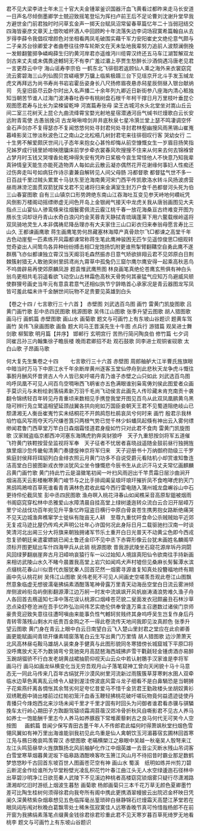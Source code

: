 <!-- { "loadSidebar": true } -->
君不见大梁李进士年未三十官大夫金锺翠釜识国器汗血飞黄看过都昨来走马长安道一日声名尽倾倒墨卿学士兢迎致摇笔登坛为挥扫卢前王后不足论曹刘沈谢升堂早我方避世金门前君独时时问草玄金声一掷天台赋凤沼常留春草篇忆年二十当弱冠结交四海皆豪彦文章天上借吹嘘杯酒人中回顾盻十年流落失边李词场寂寞希篇翰自从去岁得李薛令我倡叹增颜色对坐相看两凤毛破围实藉千军力安阳崔史文绝伦意气颇与二子亲苏台徐卿爱才者曲卷往往停车轮斯文在天未坠地我辈努力追前人波颓澜倒挽一发鲸翻鳖掷争嶙峋薛生归钓黄河岸君亦遥维沔川缆霄汉终还五马车江湖暂解双龙剑古来丈夫或未偶畏途轗轲无不有李广羞过灞上亭贾生愁醉长沙酒倘遇冯唐老见君一言更荐云中守
海山谣寿李宗伯 
一鹤东北飞徘徊若返顾仙人乘之海外来衣裳窈窕流云雾碧海三山列仙囿贝宫嵯峨罗万牖上临紫极蹑三台下见瑶京开北斗手发玉缄龙虎文再拜远为尚书寿尚书岩岩霍岳姿身长八尺扬修眉夜悬赤舄星辰侧昼入银台献纳司　先皇旧臣尽云卧尔时出入名声播二十余年列九卿近日新街参八座海内清心秪独知当朝苦节谁人过海门波涛春吐吞中有桃树盘石根千年柯干撑日月万里枝叶垂昆仑观图愿君寿与比长为梁梀留乾坤
河嵩篇寿张母
梁王古城河水头北堂坐对嵩山丘云间二室三花树天上昆仑九曲流绛霄宝婺光射地星宿潜通河岳气缄书烂熳歌白云长安远附青鸾使
古愚翁挽词 
古龙啾啾啼剑井井底秋泉七星冷漪兰堂上瑟不鸣凄调空怀金石声剑亦不复得瑟亦不复闻悠悠何处寻封君何处寻封君林壑幽搜风雨黑锡山崔嵬暮峰影吴江惨淡秋波色江之南山之北松梧几树封君宅来往徘徊叹行客
哭幼女行
二十生男不解爱颇厌世间儿子态年来抱女心甚怜却悔从前空慷慨女生一岁眉目扬笑指兄姊罗成行镜里娇啼映牕牖床前学步牵衣裳春风吹搜搜不住来从何来去何去锦褓曾占梦月时玉钱又哭埋香处乾坤得失安有凭昨日桨极今哀生常怪他人不快意乃知我辈真钟情皇天能生亦能死造物弄人每如此云散云凝亦偶然花开花谢缘何事妇人性痴还过伤奔走叫号如病狂作诗示妻兼自解转见人间父母肠
冯都督歌
都督猛气世不多一日百战千里过贼头累累十马驮东至沧海南黄河宋门西平传凯歌洛水转斗风扬波虏营昼雨淋滂沱面贯双箭犹挥戈君不见诸将归来金满室生封万户食千邑都督河头死为伯 
三山春宴图歌
自有三山镇京口形势跨绝东南山江吞海吐互变见参天峙地何巑岏凭风倒影万楼阁动摇缥缈虚无间色开岛上金银阙气接天中龙虎关我从唐翁画图见大夫指点三山宴仙人骖鸾倏来往烟鬟雾佩流云霰江桃千春一放花海桑亘古终难变开图为鴈长生词却讶丹青山水奇白浪闪灼金芙蓉青天静拭青琉璃蓬莱下用六鳌载缑岭遥将双凤骑地灵生人本非偶祷尼降岳理亦有大夫家住三山口彩衣归来奉翁母愿言寿比三山久
王都谏画鹰歌
蒋生画鹰笔势何昂藏塞林海障产真骨欻尔飞□都谏之高堂千年古色动崖壑一匹素练开风霜都谏常称蒋生笔此鹰神骏困无匹乍见遥惊俊思□细观转觉奇姿出人间鸷鸟各异种纷纷搏击相□宠饱扬饥附更谁熊掣臂翻鞲空自勇此鹰不遂群鴈飞亦似都谏独立霄汉当天阍羽毛森然振赤日意气矫欲排翔云君不见郊原白日荆棘簇射猎无人敢驰突树里鸱鸢尚九霄草中孤兔仍三窟尔鹰尔鹰安得一起乘高秋恶鸟不呜兽辟易再使郊原麟凤游
题袁惟武鹰熊图
林良画笔真绝伦苍鹰玄熊俱有神白头翁鸟更相共毛羽遥看欲飞动空山古林霜色高秋天骨势何其豪猛气应知万鸟避威风顿使群狸号画史当年元有意袁君意气还相似执节宁辞皓首心承家况是青云器图龙写凤皆可羞此幅未许千金酬世间玩物不足贵要见英雄到白头 

【卷之十四 / 七言歌行三十六首 】
赤壁图
刘武选百鸟图 
画竹 
雷黄门凯旋图歌
吕黄门画竹歌 
彭中丞四民图歌
桃源图歌 
吴伟江山图歌 
张季升望云图歌
胡人猎图歌
画马行
画鹤篇
赤壁图歌 
画山水
画菊歌
题文与可画竹上有东坡山谷题识 
题黄车驾画竹 
吴伟飞泉画图歌
画鱼 
题大司马王晋溪先生十牛图 
点兵行
游猎篇
观吴进士舞剑歌
柳絮歌
明月篇【并序】
邯郸行
玄明宫行 
苦热行简问陶良伯 
修竹篇
七夕词
同崔吕孙三内翰集徐子瞻辰楼
晚雨君卿招不赴
观石鼓歌 
同李进士观铜雀砚歌
太白山歌 
子昂画马歌

何大复先生集卷之十四 　　七言歌行三十六首
赤壁图 
周郎舳舻大江半曹氏旌旗眼中暗当时万马下中原江水千年余断岸黄州逐客玉堂仙停舟到此悲秋天龙争虎斗慨往事酹月酬风怀昔贤古人今人皆已矣吁嗟丹青乃谁子赤壁之山只如此
刘武选百鸟图
呜呼凤凰不可见人间百鸟空啁啾西飞鹖雀亦五色满眼谁别枭鸾俦刘侯此图爱者众画手莫识元与未粉绘剥落绢素新万羽千毛尚飞动侯言此画先人传珍藏未肯充南贡十袭翻令锦绣轻百年转见丹青重顷来数相见手携登我堂开图见百鸟从此双凤凰鹂黄乌黑隐可辨行凫立鹭遥相望延颈战翼各拱向宛如万国臣妾朝天王君不见蜀道阻绝岐山已颓潇湘无人衡岳崔嵬竹实未结桐花不开鹧鸪怨杜鹃哀凤兮何时来 
画竹
殷君示我林垍竹临风写雨夺天巧尺缣苍筤只两根气势已觉千林少蚪蟠凤起倏有神出云入雾何缥缈闻君鲁门西草堂万竿白日森烟霜怪道君身瘦如竹只对此君不食肉
雷黄门凯旋图歌 
汉家贼盗临京都西冲河塞东海隅虎豹奔突豺狼呼　天子九重怒按剑将军五道催飞符黄门铁鞚按营垒监视将军奉　天子征者不忧居者喜晓战遥随金鼓前昼行独拥旌旗里烟沙忽传畿甸清黄门奏捷旋神京将军归来　天子迎册书十万纳御府勋级三千罗紫庭封侯拜将珥貂列白金绯衣照云月黄门功多不自说受爵元看陆机小却赏谁知鲁连洁高堂白日披图新戎衣惨淡犹风尘坐令慷慨悲今辰书生从此识汗马丈夫常忆画麒麟
吕黄门画竹歌
黄门持此竹云是温徽笔初闻一叶扫风雨迥出千竿贯霜日层沙曲涧开烟湍高天云影楼榭寒黄门峻节与之比手排阊阖呈琅玕琅玕摧折凤不食咆哮虎豹天门黑鸱鸣鴂啼百草死谁看青青满林色君收此幅今西行雷电随入蒲州城龙盘嶰谷山中石更待伶伦截凤笙
彭中丞四民图歌
渔舟暝入桃花浔春山如闻樵采音高原犁鉏被烟雨书阁窈窕穿松林中丞雅爱山水障清晨自挂高堂上绿树逶迤转众流白云合汨开层嶂万里宁论战伐功百年宛见升平象忆昨寇盗日横行中原白骨哀苍生携男抱女路断绝痛哭不见天边城渔奔樵窜学士徙纵有陇亩无人耕　至尊九重忧旰食命公杀贼贼始平近郊无复戎马迹比屋仍传鸡犬声明公壮年心许国何况此身际日月二载驱驰扫汉南一时谈笑清河北出阃三分大将旗来朝独拥诸军节乐土重开白日光普天不动黄尘色即今西戎忽复骄朝廷亲遣霍嫖姚已闻土鲁还金印不见中丞下赤霄形像云台犹未画姓名麟阁早须标开图更赋出车什四海甲兵从此销
桃源图歌
昔我游武陵坐石窥花源岸坼丹洞閟风回绿萝翻崩崖奔古月汨嶂响哀猿行车一以过始知人境諠真阳仙令欲南往手持新画来相访武陵山水久不睹今晨置我高堂上岩穴如闻鸡犬声村墟但见桑麻长髣髴潭水滨点缀桃花春山川似晋代衣服犹秦人回首茫然一烟雾寻源谁复知真处投簪福地终有期画中先认桃花树
吴伟江山图歌
吴伟老死不可见人间画史空嗟羡吾观此卷江山图飘然意象临虚无想彼濡毫拂绢素酒酣落笔神骨露万里青天动海岳空堂白日流云雾洲倾岸侧波岭衔岛屿倒影翻源潭江边万舸一时发中流飒飒开风帆崩涛涌浪势难久渔子舟人各回首去鴈遥知七泽中落花误认桃源口烟峰苍茫貌二叟面发衣冠颇麄丑石林沙草恣点染舒卷沧洲在吾手忆昨弘治间伟艺实绝伦供奉曾逢万乘主召邀数过诸侯门京师豪贵竞迎致失意往往遭呵嗔由来能事负性气轗轲贫贱终其身呜呼吴生岂复作身后丹青转零落残山剩水片纸贵百金购之不一得此卷流传天地间我即见汝真颜色
张季升望云图歌
黄门身在青云上眼中白云日南望白云飞入楚山里封君之堂应在此俞卿善画更能赋画间青琐开缣素晴窗落笔白云生写出黄门万里情
胡人猎图歌 
边沙萧萧天北风高林昼屯鞍马雄胡人装束身手健真与此图形貌同冬寒猎傍长城窟城下平原□将没呼鹰放犬无不为数骑弯兮竞驰突月高琵琶海西城拂庐雪干氍毹轻金锺虏酒亦易醉玉踠胡骝骄不行白发老胡黄战裙抽箭仰视天山云众中若认射鵰手汉家谁是李将军 
画马行 
画马如画龙纵横变化当无穷吾观月山子落笔窥神工曾向天闲貌十马十马意态无一同此马传来几百年古绢犹开沙漠风树里河流新过雨簇簇草芽寒剌水圉人双牵临水边草色离离乱云绮令人疑到渥洼傍波底风雷斗龙子细看不是白鼻騧恐是当朝狮子花紫燕纤离各惆怅其余驽劣何足夸忆昔爱马不惜千金货君王勤政楼头坐胡奴黄衫双绣靴廐中骑出楼前过红帕初笼汗血香玉鞭轻拂桃花破吁嗟玩物竟何益遗迹徒使丹青播只今烽炮西北来沙场未闻千里才千里才固有时回头为问御者谁君看赤骥与骐驎挽车太行岭心期田子方踟蹰驾辕顷霜凋苜蓿汉郊冷骨折秋风自嘶影君不见古人养马如养士一饱能酬千里志今人养马如养豚廐下常堆蒺藜剌古之良马何代无可笑今人空按图 　
画鹤篇 
昔闻少保写青田古墨千年人不传郎君此幅何时得萧飒秋堂扫烟色雪翎风翼如有神万里出海谁能驯我初见此鸟重是仙人禽朝饮玉河湄暮宿玄圃林回首寒江凫与鴈日晚哀鸣羡霄汉 
赤壁图歌
老暪横槊江之皋眼中吴越一秋毫吴人彀弩来江左江头鸣笳昼举火旌旗飘扬北风前舳舻化作江中烟英雄一去音尘灭断水残山吊词客白雪堂寒草烟暮黄泥坂下临皋路酒酣唤客吹玉箫江风山月不待招昔时霸业那足数鹤梦悠悠眇千古回首东坡百世人图画苍茫空有神
画山水 
蜀溪　纸明如练并州剪刀碧云断泥金作绘谁所为华堂粉壁光凌乱枳花竹叶春江曲江头无人水空绿逶迤石径林中出草碧沙明净江日欲觅秦人武陵下不见溪边种桃者高楼窈窕锁烟雾只疑行尽潇湘路潇湘却忆旧时游纸上烟波生暮愁 
画菊歌
杨郎画菊只三本千花万草无颜色夏卿墨竹差可比陶生桂树何须得徐君向我夸所有阁中携此更携酒翠幔披云出院迟金杯映日凭阑久深黄秾紫杂烟皋想见五色临挥毫丛篁琐碎白昼静锦石烂熳霜天高楚江茅堂若在眼凤闼彤闱对秋晚白葛飘零处士稀朱弦寂寞佳人远寒香晚节真可怜惜哉杨郎不在前开窗为我拂绢素落笔点缀黄金钱徐君徐君珍重此君不见天寒岁暮百草死绮罗无地看桃李 
题文与可画竹上有东坡山谷题识

